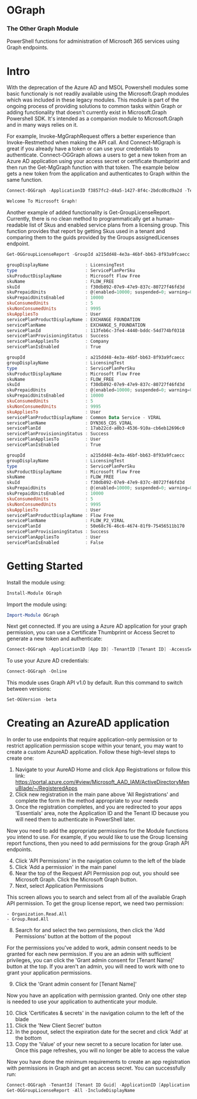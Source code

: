 # OGraph
### The Other Graph Module
PowerShell functions for administration of Microsoft 365 services using Graph endpoints.

# Intro
With the deprecation of the Azure AD and MSOL Powershell modules some basic functionaly is not readily available using the Microsoft.Graph modules which was included in these legacy modules. This module is part of the ongoing process of providing solutions to common tasks within Graph or adding functionality that doesn't currently exist in Microsoft.Graph Powershell SDK. It's intended as a companion module to Microsoft.Graph and in many ways relies on it.

For example, Invoke-MgGraphRequest offers a better experience than Invoke-Restmethod when making the API call. And Connect-MGgraph is great if you already have a token or can use your credentials to authenticate. Connect-OGGraph allows a users to get a new token from an Azure AD application using your access secret or certificate thumbprint and then run the Get-MgGraph function with that token. The example below gets a new token from the application and authenticates to Graph within the same function.

``` Powershell
Connect-OGGraph -ApplicationID f3857fc2-d4a5-1427-8f4c-2bdcd0cd9a2d -TenantID 27f1409e-4f28-4115-8ef5-71058ab01821 -AccessSecret Rb4324~JBiAJclWeG1W239CPgKHlChi9l0423jjdg~

Welcome To Microsoft Graph!
```

Another example of added functionality is Get-GroupLicenseReport. Currently, there is no clean method to programmatically get a human-readable list of Skus and enabled service plans from a licensing group. This function provides that report by getting Skus used in a tenant and comparing them to the guids provided by the Groups assignedLicenses endpoint.

``` Powershell
Get-OGGroupLicenseReport -GroupId a215dd48-4e3a-46bf-bb63-8f93a9fcaecc -IncludeDisplayName

groupDisplayName              : LicensingTest
type                          : ServicePlanPerSku
skuProductDisplayName         : Microsoft Flow Free
skuName                       : FLOW_FREE
skuId                         : f30db892-07e9-47e9-837c-80727f46fd3d
skuPrepaidUnits               : @{enabled=10000; suspended=0; warning=0}
skuPrepaidUnitsEnabled        : 10000
skuConsumedUnits              : 5
skuNonConsumedUnits           : 9995
skuAppliesTo                  : User
servicePlanProductDisplayName : EXCHANGE FOUNDATION
servicePlanName               : EXCHANGE_S_FOUNDATION
servicePlanId                 : 113feb6c-3fe4-4440-bddc-54d774bf0318
servicePlanProvisioningStatus : Success
servicePlanAppliesTo          : Company
servicePlanIsEnabled          : True

groupId                       : a215dd48-4e3a-46bf-bb63-8f93a9fcaecc
groupDisplayName              : LicensingTest
type                          : ServicePlanPerSku
skuProductDisplayName         : Microsoft Flow Free
skuName                       : FLOW_FREE
skuId                         : f30db892-07e9-47e9-837c-80727f46fd3d
skuPrepaidUnits               : @{enabled=10000; suspended=0; warning=0}
skuPrepaidUnitsEnabled        : 10000
skuConsumedUnits              : 5
skuNonConsumedUnits           : 9995
skuAppliesTo                  : User
servicePlanProductDisplayName : Common Data Service - VIRAL
servicePlanName               : DYN365_CDS_VIRAL
servicePlanId                 : 17ab22cd-a0b3-4536-910a-cb6eb12696c0
servicePlanProvisioningStatus : Success
servicePlanAppliesTo          : User
servicePlanIsEnabled          : True

groupId                       : a215dd48-4e3a-46bf-bb63-8f93a9fcaecc
groupDisplayName              : LicensingTest
type                          : ServicePlanPerSku
skuProductDisplayName         : Microsoft Flow Free
skuName                       : FLOW_FREE
skuId                         : f30db892-07e9-47e9-837c-80727f46fd3d
skuPrepaidUnits               : @{enabled=10000; suspended=0; warning=0}
skuPrepaidUnitsEnabled        : 10000
skuConsumedUnits              : 5
skuNonConsumedUnits           : 9995
skuAppliesTo                  : User
servicePlanProductDisplayName : Flow Free
servicePlanName               : FLOW_P2_VIRAL
servicePlanId                 : 50e68c76-46c6-4674-81f9-75456511b170
servicePlanProvisioningStatus : Success
servicePlanAppliesTo          : User
servicePlanIsEnabled          : False
```

# Getting Started

Install the module using:

``` Powershell
Install-Module OGraph
```

Import the module using:

``` Powershell
Import-Module OGraph
```

Next get connected. If you are using a Azure AD application for your graph permission, you can use a Certificate Thumbprint or Access Secret to generate a new token and authenticate:

``` Powershell
Connect-OGGraph -ApplicationID [App ID] -TenantID [Tenant ID] -AccessSecret [Access secret]
```

To use your Azure AD credentials:

``` Powershell
Connect-OGGraph -Online
```

This module uses Graph API v1.0 by default. Run this command to switch between versions:

``` Powershell
Set-OGVersion -beta
```

# Creating an AzureAD application

In order to use endpoints that require application-only permission or to restrict application permission scope within your tenant, you may want to create a custom AzureAD application. Follow these high-level steps to create one:
1. Navigate to your AureAD Home and click App Registrations or follow this link:
   https://portal.azure.com/#view/Microsoft_AAD_IAM/ActiveDirectoryMenuBlade/~/RegisteredApps
2. Click new registration in the main pane above 'All Registrations' and complete the form in the method appropriate to your needs
3. Once the registration completes, and you are redirected to your apps 'Essentials' area, note the Application ID and the Tenant ID because you will need them to authenticate in PowerShell later.

Now you need to add the appropriate permissions for the Module functions you intend to use. For example, if you would like to use the Group licensing report functions, then you need to add permissions for the group Graph API endpoints.

4. Click 'API Permissions' in the navigation column to the left of the blade
5. Click 'Add a permission' in the main panel
6. Near the top of the Request API Permission pop out, you should see Microsoft Graph. Click the Microsoft Graph button.
7. Next, select Application Permissions

This screen allows you to search and select from all of the available Graph API permission. To get the group license report, we need two permission:

    - Organization.Read.All
    - Group.Read.All

8. Search for and select the two permissions, then click the 'Add Permissions' button at the bottom of the popout

For the permissions you've added to work, admin consent needs to be granted for each new permission. If you are an admin with sufficient privileges, you can click the 'Grant admin consent for [Tenant Name]' button at the top. If you aren't an admin, you will need to work with one to grant your application permissions.

9. Click the 'Grant admin consent for [Tenant Name]'

Now you have an application with permission granted. Only one other step is needed to use your application to authenticate your module.

10. Click 'Certificates & secrets' in the navigation column to the left of the blade
11. Click the 'New Client Secret' button
12. In the popout, select the expiration date for the secret and click 'Add' at the bottom
13. Copy the 'Value' of your new secret to a secure location for later use. Once this page refreshes, you will no longer be able to access the value

Now you have done the minimum requirements to create an app registration with permissions in Graph and get an access secret. You can successfully run:

``` Powershell
Connect-OGGraph -TenantId [Tenant ID Guid] -ApplicationID [Application ID Guid] -AccessSecret [Access Secret Value]
Get-OGGroupLicenseReport -All -IncludeDisplayName
```

